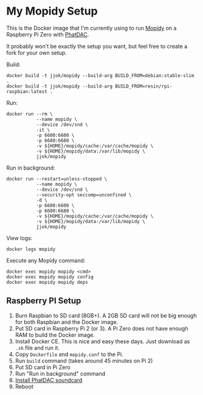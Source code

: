 My Mopidy Setup
===============

This is the Docker image that I'm currently using to run [Mopidy](https://www.mopidy.com/) on a Raspberry Pi Zero with
[PhatDAC](https://shop.pimoroni.com/products/phat-dac).

It probably won't be exactly the setup you want, but feel free to create a fork for your own setup.

Build:

    docker build -t jjok/mopidy --build-arg BUILD_FROM=debian:stable-slim .
    docker build -t jjok/mopidy --build-arg BUILD_FROM=resin/rpi-raspbian:latest .

Run:

    docker run --rm \
               --name mopidy \
               --device /dev/snd \
               -it \
               -p 6600:6600 \
               -p 6680:6680 \
               -v ${HOME}/mopidy/cache:/var/cache/mopidy \
               -v ${HOME}/mopidy/data:/var/lib/mopidy \
               jjok/mopidy

Run in background:

    docker run --restart=unless-stopped \
               --name mopidy \
               --device /dev/snd \
               --security-opt seccomp=unconfined \
               -d \
               -p 6600:6600 \
               -p 6680:6680 \
               -v ${HOME}/mopidy/cache:/var/cache/mopidy \
               -v ${HOME}/mopidy/data:/var/lib/mopidy \
               jjok/mopidy

View logs:

    docker logs mopidy

Execute any Mopidy command:

    docker exec mopidy mopidy <cmd>
    docker exec mopidy mopidy config
    docker exec mopidy mopidy deps


Raspberry PI Setup
------------------

1. Burn Raspbian to SD card (8GB+).
   A 2GB SD card will not be big enough for both Raspbian and the Docker image.
2. Put SD card in Raspberry Pi 2 (or 3).
   A Pi Zero does not have enough RAM to build the Docker image.
3. Install Docker CE.
   This is nice and easy these days. Just download as `.sh` file and run it.
4. Copy `Dockerfile` and `mopidy.conf` to the Pi.
5. Run `build` command (takes around 45 minutes on Pi 2)
6. Put SD card in Pi Zero
7. Run "Run in background" command
8. [Install PhatDAC soundcard](https://learn.pimoroni.com/tutorial/phat/raspberry-pi-phat-dac-install)
9. Reboot
